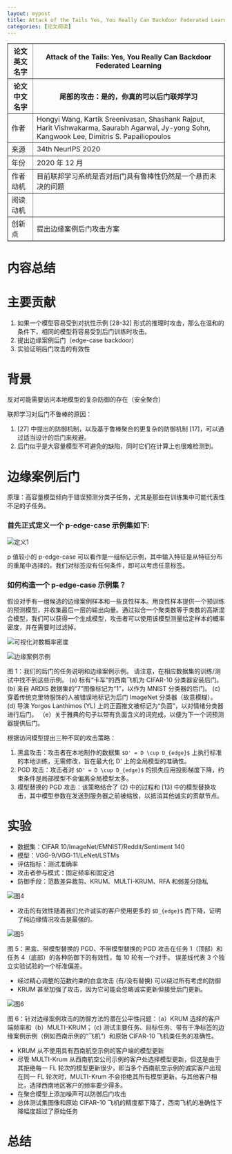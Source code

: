 ```yaml
---
layout: mypost
title: Attack of the Tails Yes, You Really Can Backdoor Federated Learning
categories: [论文阅读]
---
```


<table border="1">
    <tr>
        <th>论文英文名字</th>
        <th>Attack of the Tails: Yes, You Really Can Backdoor Federated Learning</th>
    </tr>
    <tr>
        <th>论文中文名字</th>
        <th>尾部的攻击：是的，你真的可以后门联邦学习</th>
    </tr>
    <tr>
        <td>作者</td>
        <td>Hongyi Wang, Kartik Sreenivasan, Shashank Rajput, Harit Vishwakarma, Saurabh Agarwal, Jy-yong Sohn, Kangwook Lee, Dimitris S. Papailiopoulos</td>
    </tr>
    <tr>
        <td>来源</td>
        <td>34th NeurIPS 2020</td>
    </tr>
    <tr>
        <td>年份</td>
        <td>2020 年 12 月</td>
    </tr>
    <tr>
        <td>作者动机</td>
        <td>目前联邦学习系统是否对后门具有鲁棒性仍然是一个悬而未决的问题</td>
    </tr>
    <tr>
        <td>阅读动机</td>
        <td></td>
    </tr>
    <tr>
        <td>创新点</td>
        <td>提出边缘案例后门攻击方案</td>
    </tr>
</table>

# 内容总结  

# 主要贡献

1. 如果一个模型容易受到对抗性示例 [28-32] 形式的推理时攻击，那么在温和的条件下，相同的模型将容易受到后门训练时攻击。
2. 提出边缘案例后门（edge-case backdoor）
3. 实验证明后门攻击的有效性

# 背景

反对可能需要访问本地模型的复杂防御的存在（安全聚合）

联邦学习对后门不鲁棒的原因：

1. [27] 中提出的防御机制，以及基于鲁棒聚合的更复杂的防御机制 [17]，可以通过适当设计的后门来规避。
2. 后门似乎是大容量模型不可避免的缺陷，同时它们在计算上也很难检测到。

# 边缘案例后门

原理：高容量模型倾向于错误预测分类子任务，尤其是那些在训练集中可能代表性不足的子任务。

### 首先正式定义一个 p-edge-case 示例集如下:

![定义1](定义1.png)

p 值较小的 p-edge-case 可以看作是一组标记示例，其中输入特征是从特征分布的重尾中选择的。我们对标签没有任何条件，即可以考虑任意标签。

### 如何构造一个 p-edge-case 示例集？

假设对手有一组候选的边缘案例样本和一些良性样本。用良性样本提供一个预训练的预测模型，并收集最后一层的输出向量。通过拟合一个聚类数等于类数的高斯混合模型，我们可以获得一个生成模型，攻击者可以使用该模型测量给定样本的概率密度，并在需要时过滤掉。

![可视化对数概率密度](可视化对数概率密度.png)

![边缘案例示例](边缘案例示例.png)

图 1：我们的后门的任务说明和边缘案例示例。 请注意，在相应数据集的训练/测试中找不到这些示例。  (a) 标有“卡车”的西南飞机为 CIFAR-10 分类器安装后门。  (b) 来自 ARDIS 数据集的“7”图像标记为“1”，以作为 MNIST 分类器的后门。  (c) 穿着传统克里特服饰的人被错误地标记为后门 ImageNet 分类器（故意模糊）。  (d) 导演 Yorgos Lanthimos (YL) 上的正面推文被标记为“负面”，以对情绪分类器进行后门。  （e）关于雅典的句子以带有负面含义的词完成，以便为下一个词预测器提供后门。

根据访问模型提出三种不同的攻击策略：
1. 黑盒攻击：攻击者在本地制作的数据集 `$D' = D \cup D_{edge}$` 上执行标准的本地训练，无需修改，旨在最大化 D' 上的全局模型的准确性。
2. PGD 攻击：攻击者对 `$D' = D \cup D_{edge}$` 的损失应用投影梯度下降，约束条件是局部模型不会偏离全局模型太多。
3. 模型替换的 PGD 攻击：该策略结合了 (2) 中的过程和 [13] 中的模型替换攻击，其中模型参数在发送到服务器之前被缩放，以抵消其他诚实的贡献节点。

# 实验

+ 数据集：CIFAR 10/ImageNet/EMNIST/Reddit/Sentiment 140
+ 模型：VGG-9/VGG-11/LeNet/LSTMs
+ 评估指标：测试准确率
+ 攻击者参与模式：固定频率和固定池
+ 防御手段：范数差异裁剪、KRUM、MULTI-KRUM、RFA 和弱差分隐私

![图4](图4.png)

+ 攻击的有效性随着我们允许诚实的客户使用更多的 `$D_{edge}$` 而下降，证明了纯边缘情况攻击是最强的。

![图5](图5.png)

图 5：黑盒、带模型替换的 PGD、不带模型替换的 PGD 攻击在任务 1（顶部）和任务 4（底部）的各种防御下的有效性，每 10 轮有一个对手。 误差线代表 3 个独立实验试验的一个标准偏差。

+ 经过精心调整的范数约束的白盒攻击 (有/没有替换) 可以绕过所有考虑的防御
+ KRUM 甚至加强了攻击，因为它可能会忽略诚实更新但接受后门更新。

![图6](图6.png)

图 6：针对边缘案例攻击的防御方法的潜在公平性问题：（a）KRUM 选择的客户端频率和（b）MULTI-KRUM；  (c) 测试主要任务、目标任务、带有干净标签的边缘案例示例（例如西南示例的“飞机”）和原始 CIFAR-10 飞机类任务的准确性。

+ KRUM 从不使用具有西南航空示例的客户端的模型更新
+ 尽管 MULTI-Krum 从西南航空公司示例的客户处选择模型更新，但这是由于其拒绝每一 FL 轮次的模型更新很少，即当多个西南航空示例的诚实客户出现在同一 FL 轮次时，MULTI-Krum 不会拒绝其所有模型更新。与其他客户相比，选择西南地区客户的频率要少得多。
+ 在聚合模型上添加噪声可以防御后门攻击
+ 总体测试集图像和原始 CIFAR-10 飞机的精度都下降了，西南飞机的准确性下降幅度超过了原始任务



# 总结




